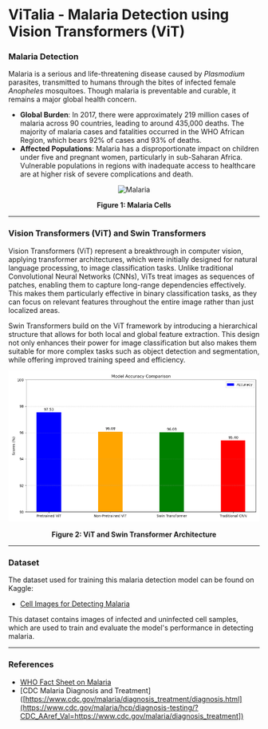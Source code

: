 # ViTalia - Malaria Detection using Vision Transformers (ViT)

### Malaria Detection

Malaria is a serious and life-threatening disease caused by *Plasmodium* parasites, transmitted to humans through the bites of infected female *Anopheles* mosquitoes. Though malaria is preventable and curable, it remains a major global health concern.

- **Global Burden**: In 2017, there were approximately 219 million cases of malaria across 90 countries, leading to around 435,000 deaths. The majority of malaria cases and fatalities occurred in the WHO African Region, which bears 92% of cases and 93% of deaths.
- **Affected Populations**: Malaria has a disproportionate impact on children under five and pregnant women, particularly in sub-Saharan Africa. Vulnerable populations in regions with inadequate access to healthcare are at higher risk of severe complications and death.

<div align="center">
    <img src="https://cdn1.sph.harvard.edu/wp-content/uploads/2015/03/Malaria-cells_CDC.jpg" alt="Malaria" />
    <p><strong>Figure 1: Malaria Cells</strong></p>
</div>

--------------------------------------------------------------------------------------

### Vision Transformers (ViT) and Swin Transformers

Vision Transformers (ViT) represent a breakthrough in computer vision, applying transformer architectures, which were initially designed for natural language processing, to image classification tasks. Unlike traditional Convolutional Neural Networks (CNNs), ViTs treat images as sequences of patches, enabling them to capture long-range dependencies effectively. This makes them particularly effective in binary classification tasks, as they can focus on relevant features throughout the entire image rather than just localized areas.

Swin Transformers build on the ViT framework by introducing a hierarchical structure that allows for both local and global feature extraction. This design not only enhances their power for image classification but also makes them suitable for more complex tasks such as object detection and segmentation, while offering improved training speed and efficiency.

<div align="center">
    <img src="Figure_1.png" alt="Figure 1" />
    <p><strong>Figure 2: ViT and Swin Transformer Architecture</strong></p>
</div>

--------------------------------------------------------------------------------------

### Dataset

The dataset used for training this malaria detection model can be found on Kaggle:
- [Cell Images for Detecting Malaria](https://www.kaggle.com/datasets/iarunava/cell-images-for-detecting-malaria)

This dataset contains images of infected and uninfected cell samples, which are used to train and evaluate the model's performance in detecting malaria.

----------------------------------------------------------------------------------

### References

- [WHO Fact Sheet on Malaria](https://www.who.int/news-room/fact-sheets/detail/malaria)
- [CDC Malaria Diagnosis and Treatment]([https://www.cdc.gov/malaria/diagnosis_treatment/diagnosis.html](https://www.cdc.gov/malaria/hcp/diagnosis-testing/?CDC_AAref_Val=https://www.cdc.gov/malaria/diagnosis_treatment])

